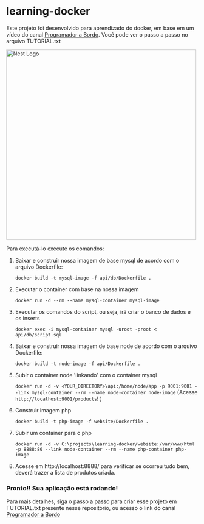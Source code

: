 # learning-docker
Este projeto foi desenvolvido para aprendizado do docker, em base em um vídeo do canal <a href="https://www.youtube.com/watch?v=Kzcz-EVKBEQ"> Programador a Bordo</a>. Você pode ver o passo a passo no arquivo TUTORIAL.txt


  <a href="http://docker.com/" target="blank"><img src="https://www.docker.com/sites/default/files/d8/styles/large/public/2021-08/Moby-share.png?itok=Kc8zKIm4" width="500" alt="Nest Logo" /></a>

Para executá-lo execute os comandos:

 1. Baixar e construir nossa imagem de base mysql de acordo com o arquivo Dockerfile: 
      
      `docker build -t mysql-image -f api/db/Dockerfile .`
      
  2. Executar o container com base na nossa imagem
      
      `docker run -d --rm --name mysql-container mysql-image`
   
  3. Executar os comandos do script, ou seja, irá criar o banco de dados e os inserts
      
      `docker exec -i mysql-container mysql -uroot -proot < api/db/script.sql`
      
  4. Baixar e construir nossa imagem de base node de acordo com o arquivo Dockerfile: 
    
      `docker build -t node-image -f api/Dockerfile .`
      
   5. Subir o container node 'linkando' com o container mysql
   
      `docker run -d -v <YOUR_DIRECTORY>\api:/home/node/app -p 9001:9001 --link mysql-container --rm --name node-container node-image`
      (Acesse `http://localhost:9001/products`! )
     
   6. Construir imagem php
    
      `docker build -t php-image -f website/Dockerfile .`
      
   7. Subir um container para o php
      
        `docker run -d -v C:\projects\learning-docker/website:/var/www/html -p 8888:80 --link node-container --rm --name php-container php-image`
        
   8. Acesse em http://localhost:8888/ para verificar se ocorreu tudo bem, deverá trazer a lista de produtos criada.

### Pronto!! Sua aplicação está rodando! 
Para mais detalhes, siga o passo a passo para criar esse projeto em TUTORIAL.txt presente nesse repositório, ou acesso o link do canal <a href="https://www.youtube.com/watch?v=Kzcz-EVKBEQ"> Programador a Bordo</a>
